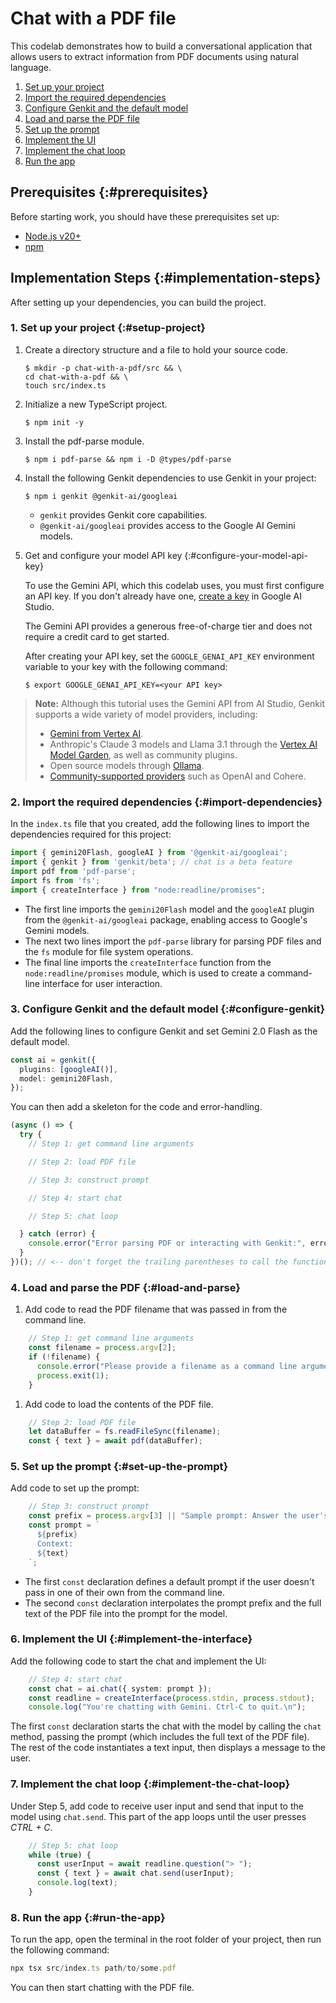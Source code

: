 # Chat with a PDF file

This codelab demonstrates how to build a conversational application that 
allows users to extract information from PDF documents using natural language.

1. [Set up your project](#setup-project)
1. [Import the required dependencies](#import-dependencies)
1. [Configure Genkit and the default model](#configure-genkit)
1. [Load and parse the PDF file](#load-and-parse)
1. [Set up the prompt](#set-up-the-prompt)
1. [Implement the UI](#implement-the-interface)
1. [Implement the chat loop](#implement-the-chat-loop)
1. [Run the app](#run-the-app)

## Prerequisites {:#prerequisites}

Before starting work, you should have these prerequisites set up:

* [Node.js v20+](https://nodejs.org/en/download)
* [npm](https://docs.npmjs.com/downloading-and-installing-node-js-and-npm)

## Implementation Steps {:#implementation-steps}

After setting up your dependencies, you can build the project.

### 1. Set up your project {:#setup-project}

1. Create a directory structure and a file to hold
your source code.

   ```shell
   $ mkdir -p chat-with-a-pdf/src && \
   cd chat-with-a-pdf && \
   touch src/index.ts
   ```

1. Initialize a new TypeScript project.

   ```shell
   $ npm init -y
   ```

1. Install the pdf-parse module.

    ```shell
    $ npm i pdf-parse && npm i -D @types/pdf-parse
    ```

1. Install the following Genkit dependencies to use Genkit in your project:

    ```shell
    $ npm i genkit @genkit-ai/googleai
    ```

    * `genkit` provides Genkit core capabilities.
    * `@genkit-ai/googleai` provides access to the Google AI Gemini models.

1. Get and configure your model API key {:#configure-your-model-api-key}

    To use the Gemini API, which this codelab uses, you must first
    configure an API key. If you don't already have one,
    <a href="https://makersuite.google.com/app/apikey" target="_blank">create a
    key</a> in Google AI Studio.

    The Gemini API provides a generous free-of-charge tier and does not require a
    credit card to get started.

    After creating your API key, set the `GOOGLE_GENAI_API_KEY` environment 
    variable to your key with the following command:

    ```shell
    $ export GOOGLE_GENAI_API_KEY=<your API key>
    ```

> **Note:** Although this tutorial uses the Gemini API from AI Studio, Genkit
> supports a wide variety of model providers, including:
> 
> * [Gemini from Vertex AI](https://genkit.dev/docs/plugins/vertex-ai).
> * Anthropic's Claude 3 models and Llama 3.1 through the
> [Vertex AI Model Garden](https://genkit.dev/docs/plugins/vertex-ai),
> as well as community plugins.
> * Open source models through
> [Ollama](https://genkit.dev/docs/plugins/ollama).
> * [Community-supported providers](https://genkit.dev/docs/models) such as OpenAI and Cohere.

### 2. Import the required dependencies {:#import-dependencies}

In the `index.ts` file that you created, add the
following lines to import the dependencies required for this project:

```typescript
import { gemini20Flash, googleAI } from '@genkit-ai/googleai';
import { genkit } from 'genkit/beta'; // chat is a beta feature
import pdf from 'pdf-parse';
import fs from 'fs';
import { createInterface } from "node:readline/promises";
```

* The first line imports the `gemini20Flash` model and the `googleAI` 
  plugin from the `@genkit-ai/googleai` package, enabling access to 
  Google's Gemini models.
* The next two lines import the `pdf-parse` library for parsing PDF files 
  and the `fs` module for file system operations.
* The final line imports the `createInterface` function from the 
  `node:readline/promises` module, which is used to create a command-line 
  interface for user interaction.

### 3. Configure Genkit and the default model {:#configure-genkit}

Add the following lines to configure Genkit and set Gemini 2.0 Flash as the
default model.

```typescript
const ai = genkit({
  plugins: [googleAI()],
  model: gemini20Flash,
});
```

You can then add a skeleton for the code and error-handling.

```typescript
(async () => {
  try {
    // Step 1: get command line arguments

    // Step 2: load PDF file

    // Step 3: construct prompt

    // Step 4: start chat

    // Step 5: chat loop

  } catch (error) {
    console.error("Error parsing PDF or interacting with Genkit:", error);
  }
})(); // <-- don't forget the trailing parentheses to call the function!
```

### 4. Load and parse the PDF {:#load-and-parse}

1. Add code to read the PDF filename that was passed
in from the command line.

  ```typescript
      // Step 1: get command line arguments
      const filename = process.argv[2];
      if (!filename) {
        console.error("Please provide a filename as a command line argument.");
        process.exit(1);
      }
  ```

1. Add code to load the contents of the PDF file.

  ```typescript
      // Step 2: load PDF file
      let dataBuffer = fs.readFileSync(filename);
      const { text } = await pdf(dataBuffer);
  ```

### 5. Set up the prompt {:#set-up-the-prompt}

Add code to set up the prompt:

```typescript
    // Step 3: construct prompt
    const prefix = process.argv[3] || "Sample prompt: Answer the user's questions about the contents of this PDF file.";
    const prompt = `
      ${prefix}
      Context:
      ${text}
    `;
```

* The first `const` declaration defines a default prompt if the user doesn't
pass in one of their own from the command line.
* The second `const` declaration interpolates the prompt prefix and the full
text of the PDF file into the prompt for the model.

### 6. Implement the UI {:#implement-the-interface}

Add the following code to start the chat and
implement the UI:

```typescript
    // Step 4: start chat
    const chat = ai.chat({ system: prompt });
    const readline = createInterface(process.stdin, process.stdout);
    console.log("You're chatting with Gemini. Ctrl-C to quit.\n");
```

The first `const` declaration starts the chat with the model by
calling the `chat` method, passing the prompt (which includes
the full text of the PDF file). The rest of the code instantiates
a text input, then displays a message to the user.

### 7. Implement the chat loop {:#implement-the-chat-loop}

Under Step 5, add code to receive user input and
send that input to the model using `chat.send`. This part
of the app loops until the user presses _CTRL + C_.

```typescript
    // Step 5: chat loop
    while (true) {
      const userInput = await readline.question("> ");
      const { text } = await chat.send(userInput);
      console.log(text);
    }
```

### 8. Run the app {:#run-the-app}

To run the app, open the terminal in the root
folder of your project, then run the following command:

```typescript
npx tsx src/index.ts path/to/some.pdf
```

You can then start chatting with the PDF file.
